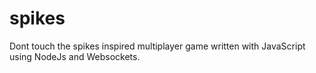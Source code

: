 # spikes
Dont touch the spikes inspired multiplayer game written with JavaScript using NodeJs and Websockets.
